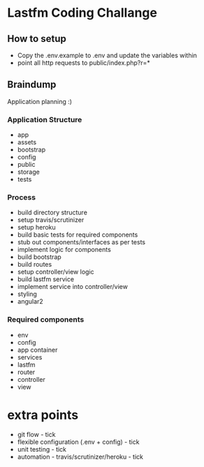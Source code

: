 # Lastfm Coding Challange

## How to setup

- Copy the .env.example to .env and update the variables within
- point all http requests to public/index.php?r=*


## Braindump

Application planning :)

### Application Structure

- app
- assets
- bootstrap
- config
- public
- storage
- tests

### Process

- build directory structure
- setup travis/scrutinizer
- setup heroku
- build basic tests for required components
- stub out components/interfaces as per tests
- implement logic for components
- build bootstrap
- build routes
- setup controller/view logic
- build lastfm service
- implement service into controller/view
- styling
- angular2

### Required components
- env
- config
- app container
 - services
  - lastfm
 - router
- controller
- view

# extra points

- git flow - tick
- flexible configuration (.env + config) - tick
- unit testing - tick
- automation - travis/scrutinizer/heroku - tick

